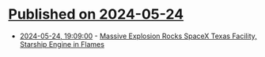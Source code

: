 # [Published on 2024-05-24](index.md)

* [2024-05-24, 19:09:00](https://soylentnews.org/breakingnews/article.pl?sid=24/05/24/1850225&from=rss) - [Massive Explosion Rocks SpaceX Texas Facility, Starship Engine in Flames](https://soylentnews.org/breakingnews/article.pl?sid=24/05/24/1850225&from=rss)
